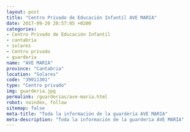 ```yaml
---
layout: post
title: "Centro Privado de Educación Infantil AVE MARIA"
date: 2017-09-20 20:57:05 +0200
categories:
- Centro Privado de Educación Infantil
- cantabria
- solares
- Centro privado
- guarderia
name: "AVE MARIA"
province: "Cantabria"
location: "Solares"
code: "39011301"
type: "Centro privado"
img: guarderia.jpg
permalink: /guarderias/ave-maria.html
robot: noindex, follow
sitemap: false
meta-title: "Toda la información de la guardería AVE MARIA"
meta-description: "Toda la información de la guardería AVE MARIA"
---
```


